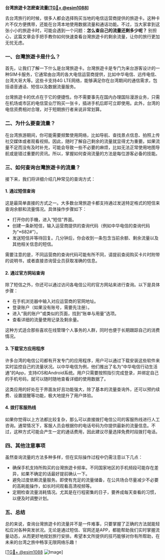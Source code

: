 **台湾旅遊卡怎麽查流量[[TG💪+ @esim1088](https://t.me/s/esim1088)]**

去台湾旅行的时候，很多人都会选择购买当地的电信运营商提供的旅遊卡。这种卡片不仅方便携带，还能在台湾本地使用数据流量和通话功能。不过，当大家拿到这张小小的旅遊卡时，可能会遇到一个问题：**怎么查自己的流量还剩多少呢？** 别担心，这篇文章会手把手教你如何快速查看台灣旅遊卡的剩余流量，让你的旅行更加无忧无虑。

### 一、台灣旅遊卡是什么？

首先，让我们了解一下什么是台灣旅遊卡。台灣旅遊卡是专门为来台游客设计的一种SIM卡服务，它通常由台湾的各大电信运营商提供，比如中华电信、远传电信、台湾大哥大等。这些卡支持4G LTE网络，能够满足你在台湾期间的通信需求，包括语音通话、短信以及数据流量服务。

台灣旅遊卡的优点在于它的便捷性。你不需要事先在国内办理国际漫游业务，只需在机场或市区的电信营业厅购买一张卡，插进手机后即可立即使用。此外，台湾的电信资费相对合理，对于短期旅行者来说非常划算。

### 二、为什么要查流量？

在台湾旅游期间，你可能需要频繁使用网络，比如导航、查找景点信息、拍照上传社交媒体或者观看视频。因此，随时了解自己剩余的流量就显得尤为重要。如果流量不足而没有及时补充，可能会导致一些不必要的麻烦，比如无法正常使用地图导航或是错过重要的资讯。所以，掌握如何查询流量的方法是每位游客必备的技能。

### 三、如何查询台灣旅遊卡的流量？

接下来，我们将详细介绍几种常见的查询方式：

#### 1. **通过短信查询**
这是最简单直接的方式之一。大多数台灣旅遊卡都支持通过发送特定格式的短信来查询余额和流量情况。具体操作步骤如下：

- 打开你的手機，进入“短信”界面。
- 创建一条新短信，输入运营商提供的查询代码（例如中华电信的查询代码为“*682#”）。
- 发送短信并等待回复。几分钟后，你会收到一条包含当前余额、剩余流量以及其他相关信息的短信。

需要注意的是，不同运营商的查询代码可能有所不同，请提前查阅购买卡片时附带的说明书，或者直接咨询营业员获取准确的信息。

#### 2. **通过官方网站查询**
除了短信之外，你还可以通过访问各电信公司的官方网站来进行查询。以下是具体步骤：

- 在手机浏览器中输入对应运营商的官网地址。
- 登录账户（如果没有账号，需要先注册）。
- 进入“我的账户”或类似的页面，找到“账单与用量”选项。
- 查看详细的流量使用记录及剩余量。

这种方式适合那些喜欢在线管理个人事务的人群，同时也便于长期跟踪自己的消费情况。

#### 3. **下载官方应用程序**
许多台湾的电信公司都有开发专门的应用程序，用户可以通过下载安装这些软件来实时监控自己的流量状况。以中华电信为例，他们推出了名为“中华电信行动生活通”的App，支持iOS和Android系统。用户只需要按照指引完成登录，并绑定自己的手机号码，就可以随时随地查看详细的使用数据了。

这类应用的好处在于界面友好且功能强大，除了基本的流量查询外，还可以预约续费、设置提醒等功能，极大地提升了用户体验。

#### 4. **拨打客服热线**
如果你觉得以上方法都比较复杂，那么可以直接拨打电信公司的客服热线进行人工咨询。通常情况下，客服人员会根据你的电话号码为你提供最新的流量信息。不过，这种方式可能会产生一定的通话费用，因此建议尽量选择免费时段拨打电话。

### 四、其他注意事项

虽然查询流量的方法多种多样，但在实际操作过程中仍需注意以下几点：

- 确保手机支持所购买的台灣旅遊卡频率。不同国家地区的手机频段可能存在差异，如果不确定的话最好提前确认一下。
- 避免过度依赖流量服务。即使有充足的流量储备，在公共场合尽量减少不必要的高耗能操作，如长时间观看高清视频等。
- 定期检查流量消耗情况。尤其是在行程密集的日子，要养成每天查看的习惯，以便及时调整计划。

### 五、总结

总的来说，查询台灣旅遊卡的流量并不是一件难事，只要掌握了正确的方法就能轻松应对各种突发状况。无论是通过短信、官网还是APP，都能帮助我们实时掌握流量动态，从而更好地规划旅行安排。希望本文所提供的技巧能够对你有所帮助，在未来的台湾之旅中畅享无限网络乐趣！

[[TG💪+ @esim1088](https://t.me/s/esim1088) ![Image](https://i.postimg.cc/4NQfJmqS/Snipaste-2025-05-13-00-14-12.png)]